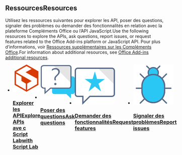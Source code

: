<h2><span data-ttu-id="454d3-101">Ressources</span><span class="sxs-lookup"><span data-stu-id="454d3-101">Resources</span></span></h2>
<p><span data-ttu-id="454d3-102">Utilisez les ressources suivantes pour explorer les API, poser des questions, signaler des problèmes ou demander des fonctionnalités en relation avec la plateforme Compléments Office ou l’API JavaScript.</span><span class="sxs-lookup"><span data-stu-id="454d3-102">Use the following resources to explore the APIs, ask questions, report issues, or request features related to the Office Add-ins platform or JavaScript API.</span></span> <span data-ttu-id="454d3-103">Pour plus d’informations, voir <a href="../resources/resources-links-help.md">Ressources supplémentaires sur les Compléments Office</a>.</span><span class="sxs-lookup"><span data-stu-id="454d3-103">For information about additional resources, see <a href="../resources/resources-links-help.md">Office Add-ins additional resources</a>.</span></span></p>
<ul class="panelContent cardsF cols cols4" style="display:flex!important;">
    <li>
        <div class="cardSize">
            <div class="cardPadding">
                <div class="card">
                    <div class="cardImageOuter">
                        <div class="cardImage">
                            <a href="../overview/explore-with-script-lab.md"><img src="../images/index/ScriptLabLogoColor.svg" alt="Script Lab" /></a>
                        </div>
                    </div>
                    <div class="cardText">
                        <a href="../overview/explore-with-script-lab.md"><h3><span data-ttu-id="454d3-104">Explorer les API</span><span class="sxs-lookup"><span data-stu-id="454d3-104">Explore APIs</span></span><br/><span data-ttu-id="454d3-105">ave c Script Lab</span><span class="sxs-lookup"><span data-stu-id="454d3-105">with Script Lab</span></span></h3></a>
                    </div>
                </div>
            </div>
        </div>
    </li>
    <li>
        <div class="cardSize">
            <div class="cardPadding">
                <div class="card">
                    <div class="cardImageOuter">
                        <div class="cardImage">
                            <a href="https://stackoverflow.com/questions/tagged/office-js" target="_blank"><img src="../images/index/i_support.svg" alt="API questions" /></a>
                        </div>
                    </div>
                    <div class="cardText">
                        <a href="https://stackoverflow.com/questions/tagged/office-js" target="_blank"><h3><span data-ttu-id="454d3-106">Poser des questions</span><span class="sxs-lookup"><span data-stu-id="454d3-106">Ask questions</span></span></h3></a>
                    </div>
                </div>
            </div>
        </div>
    </li>
    <li>
        <div class="cardSize">
            <div class="cardPadding">
                <div class="card">
                    <div class="cardImageOuter">
                        <div class="cardImage">
                            <a href="https://officespdev.uservoice.com/" target="_blank"><img src="../images/index/i_feedback.svg" alt="API feature requests" /></a>
                        </div>
                    </div>
                    <div class="cardText">
                        <a href="https://officespdev.uservoice.com/" target="_blank"><h3><span data-ttu-id="454d3-107">Demander des fonctionnalités</span><span class="sxs-lookup"><span data-stu-id="454d3-107">Request features</span></span></h3></a>
                    </div>
                </div>
            </div>
        </div>
    </li>
    <li>
        <div class="cardSize">
            <div class="cardPadding">
                <div class="card">
                    <div class="cardImageOuter">
                        <div class="cardImage">
                            <a href="https://github.com/officedev/office-js/issues" target="_blank"><img src="../images/index/i_bug.svg" alt="API issues" /></a>
                        </div>
                    </div>
                    <div class="cardText">
                        <a href="https://github.com/officedev/office-js/issues" target="_blank"><h3><span data-ttu-id="454d3-108">Signaler des problèmes</span><span class="sxs-lookup"><span data-stu-id="454d3-108">Report issues</span></span></h3></a>
                    </div>
                </div>
            </div>
        </div>
    </li>
</ul>
